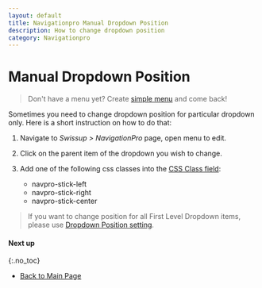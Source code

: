 ```yaml
---
layout: default
title: Navigationpro Manual Dropdown Position
description: How to change dropdown position
category: Navigationpro
---
```


# Manual Dropdown Position

> Don't have a menu yet? Create [simple menu][simple-menu] and come back!

Sometimes you need to change dropdown position for particular dropdown only.
Here is a short instruction on how to do that:

 1. Navigate to _Swissup > NavigationPro_ page, open menu to edit.
 2. Click on the parent item of the dropdown you wish to change.
 3. Add one of the following css classes into the
    [CSS Class field](/m2/extensions/navigationpro/backend/menu-edit/#advanced-settings):

    -  navpro-stick-left
    -  navpro-stick-right
    -  navpro-stick-center

> If you want to change position for all First Level Dropdown items, please use
> [Dropdown Position setting](/m2/extensions/navigationpro/ui/dropdown-position/).

#### Next up
{:.no_toc}

 -  [Back to Main Page](/m2/extensions/navigationpro/)

[simple-menu]: /m2/extensions/navigationpro/use-cases/simple-menu/ "Simple Menu"
[config]: /m2/extensions/navigationpro/configuration/ "Configuration"
